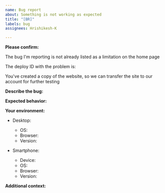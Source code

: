 ```yaml
---
name: Bug report
about: Something is not working as expected
title: "[BR]"
labels: bug
assignees: Hrishikesh-K

---
```


**Please confirm:**

The bug I'm reporting is not already listed as a limitation on the home page

<!-- The only correct answer is yes -->

The deploy ID with the problem is:

<!-- The last part of the URL of the deploys page. For example, in the following link: `https://app.netlify.com/sites/<site-name>/deploys/6162b1839e7e550007326077`, `6162b1839e7e550007326077` is the Deploy ID -->

You've created a copy of the website, so we can transfer the site to our account for further testing

<!-- Write no if you don't wish to provide a reproduction, it would thus make it difficult to test and possibly fix the bug -->

**Describe the bug:**

<!-- A clear and concise description of what the bug is -->

**Expected behavior:**

<!-- A clear and concise description of what you expected to happen -->

**Your environment:**

<!-- Fill the details of the environment that could reproduce this issue, feel free to delete one of them if needed -->

* Desktop:
  - OS:
  - Browser:
  - Version:

* Smartphone:
  - Device:
  - OS:
  - Browser:
  - Version:

**Additional context:**

<!-- Add any other context about the problem here -->